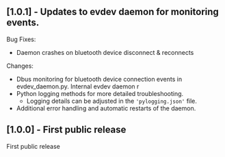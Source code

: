 ## [1.0.1] - Updates to evdev daemon for monitoring events.

Bug Fixes:

* Daemon crashes on bluetooth device disconnect & reconnects

Changes:

* Dbus monitoring for bluetooth device connection events in evdev_daemon.py. Internal evdev daemon r 
* Python logging methods for more detailed troubleshooting.
    - Logging details can be adjusted in the `'pylogging.json'` file.
* Additional error handling and automatic restarts of the daemon.

## [1.0.0] - First public release

First public release
